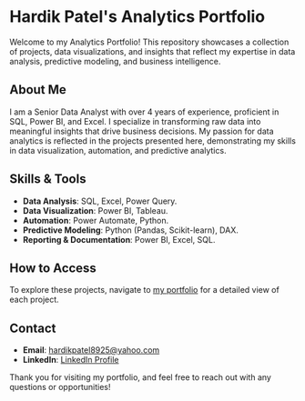 # Hardik Patel's Analytics Portfolio

Welcome to my Analytics Portfolio! This repository showcases a collection of projects, data visualizations, and insights that reflect my expertise in data analysis, predictive modeling, and business intelligence.

## About Me
I am a Senior Data Analyst with over 4 years of experience, proficient in SQL, Power BI, and Excel. I specialize in transforming raw data into meaningful insights that drive business decisions. My passion for data analytics is reflected in the projects presented here, demonstrating my skills in data visualization, automation, and predictive analytics.

## Skills & Tools
- **Data Analysis**: SQL, Excel, Power Query.
- **Data Visualization**: Power BI, Tableau.
- **Automation**: Power Automate, Python.
- **Predictive Modeling**: Python (Pandas, Scikit-learn), DAX.
- **Reporting & Documentation**: Power BI, Excel, SQL.

## How to Access
To explore these projects, navigate to [my portfolio](https://hardikpatel-dx.github.io/Analytics-Portfolio/) for a detailed view of each project.

## Contact
- **Email**: [hardikpatel8925@yahoo.com](mailto:hardikpatel8925@yahoo.com)
- **LinkedIn**: [LinkedIn Profile](https://www.linkedin.com/in/hardikpatelbianalyst)

Thank you for visiting my portfolio, and feel free to reach out with any questions or opportunities!
